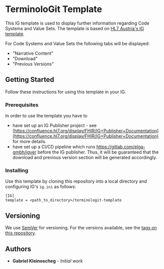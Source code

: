 # TerminoloGit Template

This IG template is used to display further information regarding Code Systems and Value Sets. The template is based on [HL7 Austria's IG template](https://github.com/gabriel0316/hl7at_template).

For Code Systems and Value Sets the following tabs will be displayed:
- "Narrative Content"
- "Download"
- "Previous Versions"

## Getting Started

Follow these instructions for using this template in your IG.

### Prerequisites

In order to use the template you have to
- have set up an IG Publisher project - see [https://confluence.hl7.org/display/FHIR/IG+Publisher+Documentation](https://confluence.hl7.org/display/FHIR/IG+Publisher+Documentation) for more details.
- have set up a CI/CD pipeline which runs https://gitlab.com/elga-gmbh/igver before the IG publisher. Thus, it will be guaranteed that the download and previous version section will be generated accordingly.

### Installing

Use this template by cloning this repository into a local directory and configuring IG's `ig.ini` as follows:

```
[IG]
template = <path_to_directory>/terminologit-template
```

## Versioning

We use [SemVer](http://semver.org/) for versioning. For the versions available, see the [tags on this repository](https://gitlab.com/elga-gmbh/terminologit-template/-/tags).

## Authors

* **Gabriel Kleinoscheg** - *Initial work*

